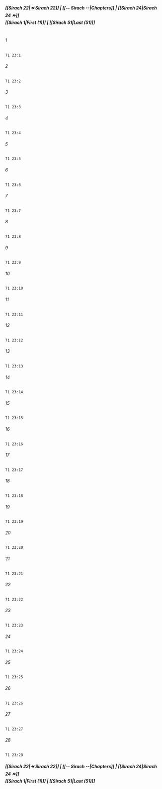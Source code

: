 
##### **[[Sirach 22|⏪ Sirach 22]] | [[-- Sirach --|Chapters]] | [[Sirach 24|Sirach 24 ⏩]]**<br>**[[Sirach 1|First (1)]] | [[Sirach 51|Last (51)]]**<br><br>

###### 1
``` verse
71 23:1
```
###### 2
``` verse
71 23:2
```
###### 3
``` verse
71 23:3
```
###### 4
``` verse
71 23:4
```
###### 5
``` verse
71 23:5
```
###### 6
``` verse
71 23:6
```
###### 7
``` verse
71 23:7
```
###### 8
``` verse
71 23:8
```
###### 9
``` verse
71 23:9
```
###### 10
``` verse
71 23:10
```
###### 11
``` verse
71 23:11
```
###### 12
``` verse
71 23:12
```
###### 13
``` verse
71 23:13
```
###### 14
``` verse
71 23:14
```
###### 15
``` verse
71 23:15
```
###### 16
``` verse
71 23:16
```
###### 17
``` verse
71 23:17
```
###### 18
``` verse
71 23:18
```
###### 19
``` verse
71 23:19
```
###### 20
``` verse
71 23:20
```
###### 21
``` verse
71 23:21
```
###### 22
``` verse
71 23:22
```
###### 23
``` verse
71 23:23
```
###### 24
``` verse
71 23:24
```
###### 25
``` verse
71 23:25
```
###### 26
``` verse
71 23:26
```
###### 27
``` verse
71 23:27
```
###### 28
``` verse
71 23:28
```

##### **[[Sirach 22|⏪ Sirach 22]] | [[-- Sirach --|Chapters]] | [[Sirach 24|Sirach 24 ⏩]]**<br>**[[Sirach 1|First (1)]] | [[Sirach 51|Last (51)]]**
